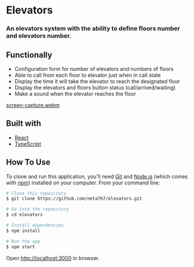# Elevators

### An elevators system with the ability to define floors number and elevators number.

## Functionally

- Configuration form for number of elevators and numbers of floors
- Able to call from each floor to elevator just when in call state
- Display the time it will take the elevator to reach the designated floor
- Display the elevators and floors button status (call/arrived/waiting)
- Make a sound when the elevator reaches the floor

[screen-capture.webm](https://user-images.githubusercontent.com/59369034/225016970-df01ffd8-959c-4b97-bd1a-d5f4231c180d.webm|width=100)

## Built with

- [React](https://reactjs.org/)
- [TypeScript](https://www.typescriptlang.org/)

## How To Use

To clone and run this application, you'll need [Git](https://git-scm.com) and [Node.js](https://nodejs.org/en/download/) (which comes with [npm](http://npmjs.com)) installed on your computer. From your command line:

```bash
# Clone this repository
$ git clone https://github.com/neta767/elevators.git

# Go into the repository
$ cd elevators

# Install dependencies
$ npm install

# Run the app
$ npm start
```

Open [http://localhost:3000](http://localhost:3000) in browser.
